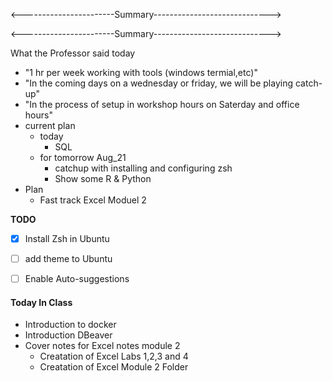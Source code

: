 
<-----------------------Summary----------------------------->






<-----------------------Summary----------------------------->

What the Professor said today
- "1 hr per week working with tools (windows termial,etc)"
- "In the coming days on a wednesday or friday, we will be playing catch-up"
- "In the process of setup in workshop hours on Saterday and office hours"
- current plan
    - today 
        - SQL
    - for tomorrow Aug_21
        - catchup with installing and configuring zsh
        - Show some R & Python
- Plan
    - Fast track Excel Moduel 2


**TODO**
- [x]  Install Zsh in Ubuntu 
- [ ]  add theme to Ubuntu 
- [ ]  Enable Auto-suggestions



#### Today In Class

- Introduction to docker
- Introduction DBeaver 
- Cover notes for Excel notes module 2 
    - Creatation of Excel Labs 1,2,3 and 4
    - Creatation of Excel Module 2 Folder

